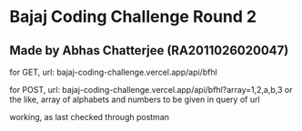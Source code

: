 # Bajaj Coding Challenge Round 2

## Made by Abhas Chatterjee (RA2011026020047)

for GET, url: bajaj-coding-challenge.vercel.app/api/bfhl

for POST, url: bajaj-coding-challenge.vercel.app/api/bfhl?array=1,2,a,b,3 
or the like, array of alphabets and numbers to be given in query of url

working, as last checked through postman
